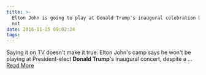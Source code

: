 ```yaml
---
title: >-
  Elton John is going to play at Donald Trump's inaugural celebration Definitely
  not
date: 2016-11-25 09:02:24
tags:
---
```

Saying it on TV doesn&#39;t make it true: Elton John&#39;s camp says he won&#39;t be playing at President-elect <b>Donald Trump</b>&#39;s inaugural concert, despite a&nbsp;...
[Read More](http://www.latimes.com/entertainment/gossip/la-et-mg-elton-john-trump-inauguration-20161123-story.html)